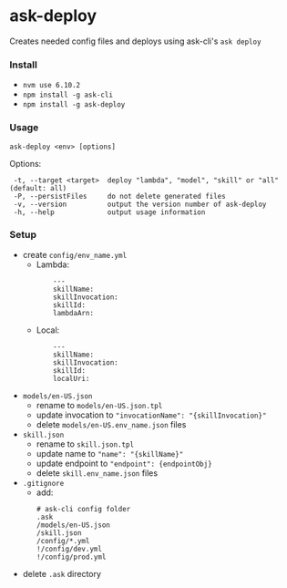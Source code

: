 # ask-deploy
Creates needed config files and deploys using ask-cli's `ask deploy`

### Install
* `nvm use 6.10.2`
* `npm install -g ask-cli`
* `npm install -g ask-deploy`

### Usage
`ask-deploy <env> [options]`

Options:
````
 -t, --target <target>  deploy "lambda", "model", "skill" or "all" (default: all)
 -P, --persistFiles     do not delete generated files
 -v, --version          output the version number of ask-deploy
 -h, --help             output usage information
````

### Setup
* create  `config/env_name.yml`
    * Lambda:
        ````
            ---
            skillName: 
            skillInvocation: 
            skillId: 
            lambdaArn:
        ````
    * Local:
        ````
            ---
            skillName: 
            skillInvocation: 
            skillId: 
            localUri:
        ````
* `models/en-US.json`
    * rename to `models/en-US.json.tpl`
    * update invocation to `"invocationName": "{skillInvocation}"`
    * delete `models/en-US.env_name.json` files
* `skill.json`
    * rename to `skill.json.tpl`
    * update name to `"name": "{skillName}"`
    * update endpoint to `"endpoint": {endpointObj}`
     * delete `skill.env_name.json` files
* `.gitignore`
    * add:
        ````
        # ask-cli config folder
        .ask
        /models/en-US.json
        /skill.json
        /config/*.yml
        !/config/dev.yml
        !/config/prod.yml
        ````
* delete `.ask` directory
